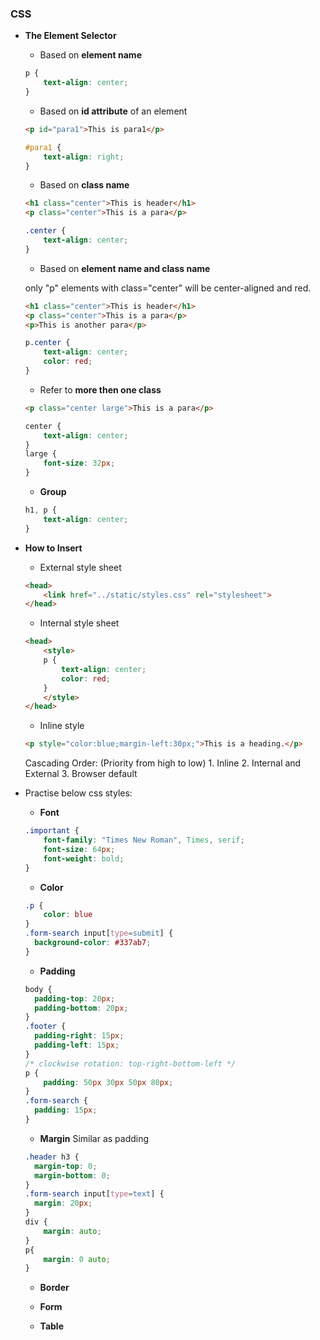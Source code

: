 ### CSS

* **The Element Selector**

    * Based on **element name**
    ```css
    p {
        text-align: center;
    }
    ```
    * Based on **id attribute** of an element

    ```html
    <p id="para1">This is para1</p>
    ```
    ```css
    #para1 {
        text-align: right;
    }
    ```
    * Based on **class name**
    ```html
    <h1 class="center">This is header</h1>
    <p class="center">This is a para</p>    
    ```
    ```css
    .center {
        text-align: center;
    }
    ```
    * Based on **element name and class name**
    
     only "p" elements with class="center" will be center-aligned and red.
    ```html
    <h1 class="center">This is header</h1>
    <p class="center">This is a para</p>
    <p>This is another para</p>
    ```
    ```css
    p.center {
        text-align: center;
        color: red;
    }
    ```
    * Refer to **more then one class**
    ```html
    <p class="center large">This is a para</p>
    ```
    ```css
    center {
        text-align: center;
    }
    large {
        font-size: 32px;
    }
    ```
    * **Group**
    ```css
    h1, p {
        text-align: center;
    }
    ```
* **How to Insert**

    * External style sheet
    ```html
    <head>
    	<link href="../static/styles.css" rel="stylesheet">
    </head>
    ```
    * Internal style sheet
    ```html
    <head>
        <style>
        p {
            text-align: center;
            color: red;
        } 
        </style>
    </head>
    ```
    * Inline style
    ```html
    <p style="color:blue;margin-left:30px;">This is a heading.</p>
    ```
    Cascading Order: (Priority from high to low)
        1. Inline
        2. Internal and External
        3. Browser default


* Practise below css styles:
    * **Font**
    
    ```css
    .important {
        font-family: "Times New Roman", Times, serif;
        font-size: 64px;
        font-weight: bold;
    }
    ```
    * **Color** 
    ```css
    .p {
        color: blue
    }
    .form-search input[type=submit] {
      background-color: #337ab7;         
    }
    ```
    * **Padding**
    ```css
    body {
      padding-top: 20px;
      padding-bottom: 20px;
    }
    .footer {
      padding-right: 15px;
      padding-left: 15px;
    }
    /* clockwise rotation: top-right-bottom-left */
    p {
        padding: 50px 30px 50px 80px;
    }
    .form-search {
      padding: 15px;
    }
    ```
    * **Margin**
    Similar as padding
    ```css
    .header h3 {
      margin-top: 0;
      margin-bottom: 0;
    }    
    .form-search input[type=text] {
      margin: 20px;
    }
    div {
        margin: auto;
    }
    p{
        margin: 0 auto;
    }

    ```
    
    * **Border**
    
    * **Form**
    
    * **Table**
